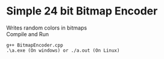 # Simple 24 bit Bitmap Encoder
Writes random colors in bitmaps\
Compile and Run
```Code
g++ BitmapEncoder.cpp
.\a.exe (On windows) or ./a.out (On Linux)
```
